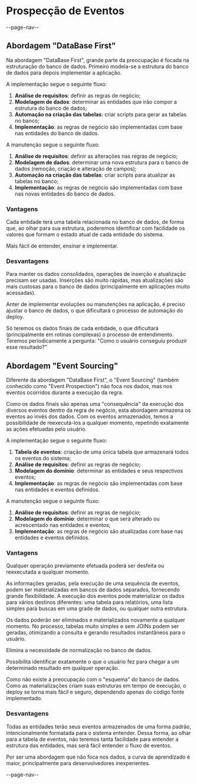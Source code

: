 # Prospecção de Eventos

--page-nav--

## Abordagem "DataBase First"

Na abordagem "DataBase First", grande parte da preocupação é focada na estruturação do banco de dados. Primeiro modela-se a estrutura do banco de dados para depois implementar a aplicação.

A implementação segue o seguinte fluxo:

1. **Análise de requisitos**: definir as regras de negócio;
2. **Modelagem de dados**: determinar as entidades que irão compor a estrutura do banco de dados;
3. **Automação na criação das tabelas**: criar scripts para gerar as tabelas no banco;
4. **Implementação**: as regras de negócio são implementadas com base nas entidades do banco de dados.

A manutenção segue o seguinte fluxo:

1. **Análise de requisitos**: definir as alterações nas regras de negócio;
2. **Modelagem de dados**: determinar uma nova estrutura para o banco de dados (remoção, criação e alteração de campos);
3. **Automação na criação das tabelas**: criar scripts para atualizar as tabelas no banco;
4. **Implementação**: as regras de negócio são implementadas com base nas novas entidades do banco de dados.

### Vantagens

Cada entidade terá uma tabela relacionada no banco de dados, de forma que, ao olhar para sua estrutura, poderemos identificar com facilidade os valores que formam o estado atual de cada entidade do sistema.

Mais fácil de entender, ensinar e implementar. 

### Desvantagens

Para manter os dados consolidados, operações de inserção e atualização precisam ser usadas. Inserções são muito rápidas, mas atualizações são mais custosas para o banco de dados (principalmente em aplicações muito acessadas).

Anter de implementar evoluções ou manutenções na aplicação, é preciso ajustar o banco de dados, o que dificultará o processo de automação do deploy.

Só teremos os dados finais de cada entidade, o que dificultará (principalmente em rotinas complexas) o processo de entendimento. Teremos periodicamente a pergunta: "Como o usuário conseguiu produzir esse resultado?"

## Abordagem "Event Sourcing"

Diferente da abordagem "DataBase First", o "Event Sourcing" (também conhecido como "Event Prospection") não foca nos dados, mas nos eventos ocorridos durante a execução da regra.

Como os dados finais são apenas uma "consequência" da execução dos diversos eventos dentro da regra de negócio, esta abordagem armazena os eventos ao invés dos dados. Com os eventos armazenados, temos a possibilidade de reexecutá-los a qualquer momento, repetindo exatamente as ações efetuadas pelo usuário.

A implementação segue o seguinte fluxo:

1. **Tabela de eventos**: criação de uma única tabela que armazenará todos os eventos do sistema;
2. **Análise de requisitos**: definir as regras de negócio;
3. **Modelagem do domínio**: determinar as entidades e seus respectivos eventos;
4. **Implementação**: as regras de negócio são implementadas com base nas entidades e eventos definidos.

A manutenção segue o seguinte fluxo:

1. **Análise de requisitos**: definir as regras de negócio;
2. **Modelagem do domínio**: determinar o que será alterado ou acrescentado nas entidades e eventos;
3. **Implementação**: as regras de negócio são atualizadas com base nas entidades e eventos definidos.

### Vantagens

Qualquer operação previamente efetuada poderá ser desfeita ou reexecutada a qualquer momento.

As informações geradas, pela execução de uma sequência de eventos, podem ser materializadas em bancos de dados separados, fornecendo grande flexibilidade. A execução dos eventos pode materializar os dados para vários destinos diferentes: uma tabela para relatórios, uma lista simples para buscas em uma grade de dados, ou qualquer outra estrutura.

Os dados poderão ser eliminados e materializados novamente a qualquer momento. No processo, tabelas muito simples e sem JOINs podem ser geradas, otimizando a consulta e gerando resultados instantãneos para o usuário.

Elimina a necessidade de normalização no banco de dados.

Possibilita identificar exatamente o que o usuário fez para chegar a um determinado resultado em qualquer operação.

Como não existe a preocupação com o "esquema" do banco de dados. Como as materializações criam suas estruturas em tempo de execução, o deploy se torna mais fácil e seguro, dependendo apenas do código fonte implementado.

### Desvantagens

Todas as entidades terão seus eventos armazenados de uma forma padrão, intencionalmente formatada para o sistema entender. Dessa forma, ao olhar para a tabela de eventos, não teremos tanta facilidade para entender a estrutura das entidades, mas será fácil entender o fluxo de eventos.

Por ser uma abordagem que não foca nos dados, a curva de aprendizado é maior, principalmente para desenvolvedores inexperientes.

--page-nav--
